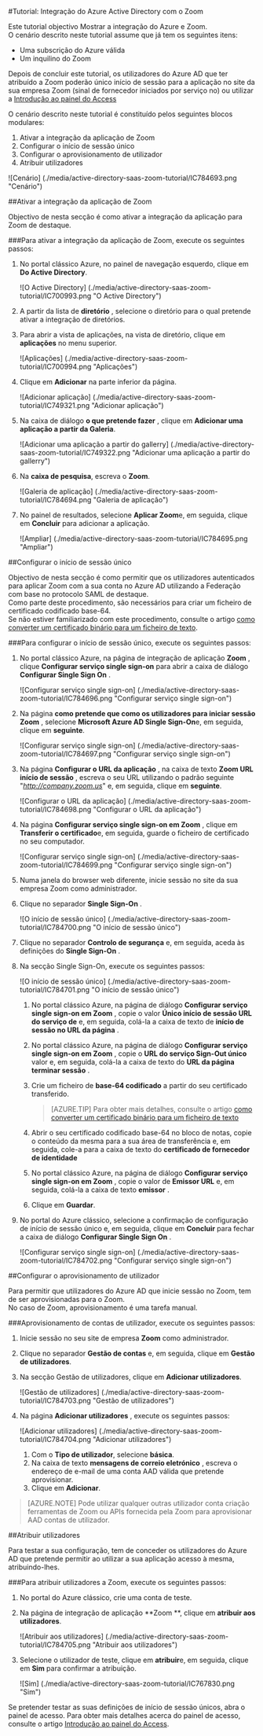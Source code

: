 <properties 
    pageTitle="Tutorial: Integração do Azure Active Directory com o Zoom | Microsoft Azure" 
    description="Saiba como utilizar Zoom com o Azure Active Directory para permitir o início de sessão único, aprovisionamento automatizado e mais!." 
    services="active-directory" 
    authors="jeevansd"  
    documentationCenter="na" 
    manager="femila"/>
<tags 
    ms.service="active-directory" 
    ms.devlang="na" 
    ms.topic="article" 
    ms.tgt_pltfrm="na" 
    ms.workload="identity" 
    ms.date="08/16/2016" 
    ms.author="jeedes" />

#<a name="tutorial-azure-active-directory-integration-with-zoom"></a>Tutorial: Integração do Azure Active Directory com o Zoom
  
Este tutorial objectivo Mostrar a integração do Azure e Zoom.  
O cenário descrito neste tutorial assume que já tem os seguintes itens:

-   Uma subscrição do Azure válida
-   Um inquilino do Zoom
  
Depois de concluir este tutorial, os utilizadores do Azure AD que ter atribuído a Zoom poderão único início de sessão para a aplicação no site da sua empresa Zoom (sinal de fornecedor iniciados por serviço no) ou utilizar a [Introdução ao painel do Access](active-directory-saas-access-panel-introduction.md)
  
O cenário descrito neste tutorial é constituído pelos seguintes blocos modulares:

1.  Ativar a integração da aplicação de Zoom
2.  Configurar o início de sessão único
3.  Configurar o aprovisionamento de utilizador
4.  Atribuir utilizadores

![Cenário] (./media/active-directory-saas-zoom-tutorial/IC784693.png "Cenário")

##<a name="enabling-the-application-integration-for-zoom"></a>Ativar a integração da aplicação de Zoom
  
Objectivo de nesta secção é como ativar a integração da aplicação para Zoom de destaque.

###<a name="to-enable-the-application-integration-for-zoom-perform-the-following-steps"></a>Para ativar a integração da aplicação de Zoom, execute os seguintes passos:

1.  No portal clássico Azure, no painel de navegação esquerdo, clique em **Do Active Directory**.

    ![O Active Directory] (./media/active-directory-saas-zoom-tutorial/IC700993.png "O Active Directory")

2.  A partir da lista de **diretório** , selecione o diretório para o qual pretende ativar a integração de diretórios.

3.  Para abrir a vista de aplicações, na vista de diretório, clique em **aplicações** no menu superior.

    ![Aplicações] (./media/active-directory-saas-zoom-tutorial/IC700994.png "Aplicações")

4.  Clique em **Adicionar** na parte inferior da página.

    ![Adicionar aplicação] (./media/active-directory-saas-zoom-tutorial/IC749321.png "Adicionar aplicação")

5.  Na caixa de diálogo **o que pretende fazer** , clique em **Adicionar uma aplicação a partir da Galeria**.

    ![Adicionar uma aplicação a partir do gallerry] (./media/active-directory-saas-zoom-tutorial/IC749322.png "Adicionar uma aplicação a partir do gallerry")

6.  Na **caixa de pesquisa**, escreva o **Zoom**.

    ![Galeria de aplicação] (./media/active-directory-saas-zoom-tutorial/IC784694.png "Galeria de aplicação")

7.  No painel de resultados, selecione **Aplicar Zoom**e, em seguida, clique em **Concluir** para adicionar a aplicação.

    ![Ampliar] (./media/active-directory-saas-zoom-tutorial/IC784695.png "Ampliar")

##<a name="configuring-single-sign-on"></a>Configurar o início de sessão único
  
Objectivo de nesta secção é como permitir que os utilizadores autenticados para aplicar Zoom com a sua conta no Azure AD utilizando a Federação com base no protocolo SAML de destaque.  
Como parte deste procedimento, são necessários para criar um ficheiro de certificado codificado base-64.  
Se não estiver familiarizado com este procedimento, consulte o artigo [como converter um certificado binário para um ficheiro de texto](http://youtu.be/PlgrzUZ-Y1o).

###<a name="to-configure-single-sign-on-perform-the-following-steps"></a>Para configurar o início de sessão único, execute os seguintes passos:

1.  No portal clássico Azure, na página de integração de aplicação **Zoom** , clique **Configurar serviço single sign-on** para abrir a caixa de diálogo **Configurar Single Sign On** .

    ![Configurar serviço single sign-on] (./media/active-directory-saas-zoom-tutorial/IC784696.png "Configurar serviço single sign-on")

2.  Na página **como pretende que como os utilizadores para iniciar sessão Zoom** , selecione **Microsoft Azure AD Single Sign-On**e, em seguida, clique em **seguinte**.

    ![Configurar serviço single sign-on] (./media/active-directory-saas-zoom-tutorial/IC784697.png "Configurar serviço single sign-on")

3.  Na página **Configurar o URL da aplicação** , na caixa de texto **Zoom URL início de sessão** , escreva o seu URL utilizando o padrão seguinte "*http://company.zoom.us*" e, em seguida, clique em **seguinte**.

    ![Configurar o URL da aplicação] (./media/active-directory-saas-zoom-tutorial/IC784698.png "Configurar o URL da aplicação")

4.  Na página **Configurar serviço single sign-on em Zoom** , clique em **Transferir o certificado**e, em seguida, guarde o ficheiro de certificado no seu computador.

    ![Configurar serviço single sign-on] (./media/active-directory-saas-zoom-tutorial/IC784699.png "Configurar serviço single sign-on")

5.  Numa janela do browser web diferente, inicie sessão no site da sua empresa Zoom como administrador.

6.  Clique no separador **Single Sign-On** .

    ![O início de sessão único] (./media/active-directory-saas-zoom-tutorial/IC784700.png "O início de sessão único")

7.  Clique no separador **Controlo de segurança** e, em seguida, aceda às definições do **Single Sign-On** .

8.  Na secção Single Sign-On, execute os seguintes passos:

    ![O início de sessão único] (./media/active-directory-saas-zoom-tutorial/IC784701.png "O início de sessão único")

    1.  No portal clássico Azure, na página de diálogo **Configurar serviço single sign-on em Zoom** , copie o valor **Único início de sessão URL do serviço de** e, em seguida, colá-la a caixa de texto de **início de sessão no URL da página** .
    2.  No portal clássico Azure, na página de diálogo **Configurar serviço single sign-on em Zoom** , copie o **URL do serviço Sign-Out único** valor e, em seguida, colá-la a caixa de texto do **URL da página terminar sessão** .
    3.  Crie um ficheiro de **base-64 codificado** a partir do seu certificado transferido.  

        >[AZURE.TIP] Para obter mais detalhes, consulte o artigo [como converter um certificado binário para um ficheiro de texto](http://youtu.be/PlgrzUZ-Y1o)

    4.  Abrir o seu certificado codificado base-64 no bloco de notas, copie o conteúdo da mesma para a sua área de transferência e, em seguida, cole-a para a caixa de texto do **certificado de fornecedor de identidade**
    5.  No portal clássico Azure, na página de diálogo **Configurar serviço single sign-on em Zoom** , copie o valor de **Emissor URL** e, em seguida, colá-la a caixa de texto **emissor** .
    6.  Clique em **Guardar**.

9.  No portal do Azure clássico, selecione a confirmação de configuração de início de sessão único e, em seguida, clique em **Concluir** para fechar a caixa de diálogo **Configurar Single Sign On** .

    ![Configurar serviço single sign-on] (./media/active-directory-saas-zoom-tutorial/IC784702.png "Configurar serviço single sign-on")

##<a name="configuring-user-provisioning"></a>Configurar o aprovisionamento de utilizador
  
Para permitir que utilizadores do Azure AD que inicie sessão no Zoom, tem de ser aprovisionadas para o Zoom.  
No caso de Zoom, aprovisionamento é uma tarefa manual.

###<a name="to-provision-a-user-accounts-perform-the-following-steps"></a>Aprovisionamento de contas de utilizador, execute os seguintes passos:

1.  Inicie sessão no seu site de empresa **Zoom** como administrador.

2.  Clique no separador **Gestão de contas** e, em seguida, clique em **Gestão de utilizadores**.

3.  Na secção Gestão de utilizadores, clique em **Adicionar utilizadores**.

    ![Gestão de utilizadores] (./media/active-directory-saas-zoom-tutorial/IC784703.png "Gestão de utilizadores")

4.  Na página **Adicionar utilizadores** , execute os seguintes passos:

    ![Adicionar utilizadores] (./media/active-directory-saas-zoom-tutorial/IC784704.png "Adicionar utilizadores")

    1.  Com o **Tipo de utilizador**, selecione **básica**.
    2.  Na caixa de texto **mensagens de correio eletrónico** , escreva o endereço de e-mail de uma conta AAD válida que pretende aprovisionar.
    3.  Clique em **Adicionar**.

>[AZURE.NOTE] Pode utilizar qualquer outras utilizador conta criação ferramentas de Zoom ou APIs fornecida pela Zoom para aprovisionar AAD contas de utilizador.

##<a name="assigning-users"></a>Atribuir utilizadores
  
Para testar a sua configuração, tem de conceder os utilizadores do Azure AD que pretende permitir ao utilizar a sua aplicação acesso à mesma, atribuindo-lhes.

###<a name="to-assign-users-to-zoom-perform-the-following-steps"></a>Para atribuir utilizadores a Zoom, execute os seguintes passos:

1.  No portal do Azure clássico, crie uma conta de teste.

2.  Na página de integração de aplicação **Zoom **, clique em **atribuir aos utilizadores**.

    ![Atribuir aos utilizadores] (./media/active-directory-saas-zoom-tutorial/IC784705.png "Atribuir aos utilizadores")

3.  Selecione o utilizador de teste, clique em **atribuir**e, em seguida, clique em **Sim** para confirmar a atribuição.

    ![Sim] (./media/active-directory-saas-zoom-tutorial/IC767830.png "Sim")
  
Se pretender testar as suas definições de início de sessão únicos, abra o painel de acesso. Para obter mais detalhes acerca do painel de acesso, consulte o artigo [Introdução ao painel do Access](active-directory-saas-access-panel-introduction.md).